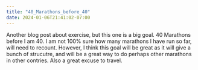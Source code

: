 ```yaml
---
title: "40_Marathons_before_40"
date: 2024-01-06T21:41:02-07:00
---
```


Another blog post about exercise, but this one is a big goal. 40 Marathons before I am 40. I am not 100% sure how many marathons I have run so far, will need to recount. However, I think this goal will be great as it will give a bunch of strucutre, and will be a great way to do perhaps other marathons in other contries. Also a great excuse to travel.
